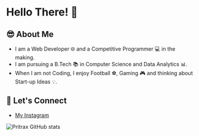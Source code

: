 # Hello There! 👋

  
## 😎 About Me
- I am a Web Developer 🌐 and a Competitive Programmer 💻 in the making.
- I am pursuing a B.Tech 📚 in Computer Science and Data Analytics 📊.
- When I am not Coding, I enjoy Football ⚽, Gaming 🎮 and thinking about Start-up Ideas 💡.

  
## 🤝 Let's Connect

 - [My Instagram](https://www.instagram.com/priy4nsh/)

  ![Pritrax GitHub stats](https://github-readme-stats.vercel.app/api?username=thepritrax&hide=contribs,prs)
